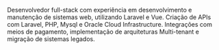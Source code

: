 Desenvolvedor full-stack com experiência em desenvolvimento e manutenção de sistemas web, utilizando Laravel e Vue. 
Criação de APIs com Laravel, PHP, Mysql e Oracle Cloud Infrastructure.
Integrações com meios de pagamento, implementação de arquiteturas Multi-tenant e migração de sistemas legados.
